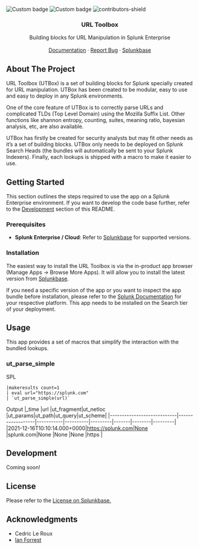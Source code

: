 ![Custom badge](https://img.shields.io/endpoint?style=flat-square&url=https%3A%2F%2Fsplunkbasebadge.livehybrid.com%2Fv1%2Finstalls%2F2734)
![Custom badge](https://img.shields.io/endpoint?color=%23&style=flat-square&url=https%3A%2F%2Fsplunkbasebadge.livehybrid.com%2Fv1%2Fdownloads%2F2734)
![contributors-shield](https://img.shields.io/github/contributors/splunk/utbox.svg?style=flat-square)

<div align="center">
<h3 align="center">URL Toolbox</h3>

  <p align="center">
    Building blocks for URL Manipulation in Splunk Enterprise
    <br />
    <br />
    <a href="https://github.com/splunk/utbox/blob/master/utbox/appserver/static/documentation.pdf">Documentation</a>
    ·
    <a href="https://github.com/splunk/utbox/issues">Report Bug</a>
    ·
    <a href="https://splunkbase.splunk.com/app/2734/">Splunkbase</a>
  </p>
</div>

## About The Project

URL Toolbox (UTBox) is a set of building blocks for Splunk specially created for URL manipulation. UTBox has been created to be modular, easy to use and easy to deploy in any Splunk environments. 

One of the core feature of UTBox is to correctly parse URLs and complicated TLDs (Top Level Domain) using the Mozilla Suffix List. Other functions like shannon entropy, counting, suites, meaning ratio, bayesian analysis, etc, are also available.

UTBox has firstly be created for security analysts but may fit other needs as it’s a set of building blocks. UTBox only needs to be deployed on Splunk Search Heads (the bundles will automatically be sent to your Splunk Indexers). Finally, each lookups is shipped with a macro to make it easier to use.

## Getting Started

This section outlines the steps required to use the app on a Splunk Enterprise environment. If you want to develop the code base further, refer to the [Development](##development) section of this README.


### Prerequisites

- **Splunk Enterprise / Cloud**: Refer to [Splunkbase](https://splunkbase.splunk.com/app/2734/) for supported versions.

### Installation

The easiest way to install the URL Toolbox is via the in-product app browser (Manage Apps -> Browse More Apps). It will allow you to install the latest version from [Splunkbase](https://splunkbase.splunk.com/app/2734/).

If you need a specific version of the app or you want to inspect the app bundle before installation, please refer to the [Splunk Documentation](https://docs.splunk.com/Documentation/AddOns/released/Overview/Installingadd-ons) for your respective platform.
This app needs to be installed on the Search tier of your deployment. 

## Usage

This app provides a set of macros that simplify the interaction with the bundled lookups.


### ut_parse_simple

SPL
```
|makeresults count=1 
| eval url="https://splunk.com" 
| `ut_parse_simple(url)`
```

Output
|_time                       |url               |ut_fragment|ut_netloc |ut_params|ut_path|ut_query|ut_scheme|
|----------------------------|------------------|-----------|----------|---------|-------|--------|---------|
|2021-12-16T10:10:14.000+0000|https://splunk.com|None       |splunk.com|None     |None   |None    |https    |

## Development

Coming soon!

## License

Please refer to the [License on Splunkbase.](https://cdn.apps.splunk.com/static/misc/eula.html)

## Acknowledgments

* Cedric Le Roux
* [Ian Forrest](https://github.com/iforrest)